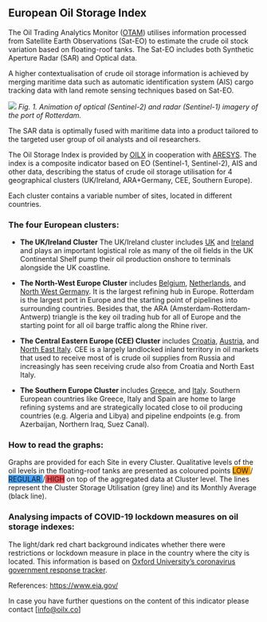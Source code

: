 

## European Oil Storage Index

The Oil Trading Analytics Monitor ([OTAM](https://business.esa.int/projects/otam)) utilises information processed from Satellite Earth Observations (Sat-EO) to estimate the crude oil stock variation based on floating-roof tanks. The Sat-EO includes both Synthetic Aperture Radar (SAR) and Optical data.

A higher contextualisation of crude oil storage information is achieved by merging maritime data such as automatic identification system (AIS) cargo tracking data with land remote sensing techniques based on Sat-EO. 

![](https://raw.githubusercontent.com/eurodatacube/eodash-assets/main/collections/OX_Crude_Oil_Storage_Index/Rotterdam_Sentinels_animations-small.gif/)
*Fig. 1. Animation of optical (Sentinel-2) and radar (Sentinel-1) imagery of the port of Rotterdam.*

The SAR data is optimally fused with maritime data into a product tailored to the targeted user group of oil analysts and oil researchers.

The Oil Storage Index is provided by [OILX](https://www.oilx.co/) in cooperation with [ARESYS](https://www.aresys.it/). The index is a composite indicator based on EO (Sentinel-1, Sentinel-2), AIS and other data, describing the status of crude oil storage utilisation for 4 geographical clusters (UK/Ireland, ARA+Germany, CEE, Southern Europe).

Each cluster contains a variable number of sites, located in different countries.

### The four European clusters:

- **The UK/Ireland Cluster** The UK/Ireland cluster includes [UK](https://www.eia.gov/international/analysis/country/GBR) and [Ireland](https://www.eia.gov/international/overview/country/IRL) and plays an important logistical role as many of the oil fields in the UK Continental Shelf pump their oil production onshore to terminals alongside the UK coastline.

- **The North-West Europe Cluster** includes [Belgium](https://www.eia.gov/international/overview/country/BEL), [Netherlands](https://www.eia.gov/international/overview/country/NLD), and [North West Germany](https://www.eia.gov/international/overview/country/DEU). It is the largest refining hub in Europe. Rotterdam is the largest port in Europe and the starting point of pipelines into surrounding countries. Besides that, the ARA (Amsterdam-Rotterdam-Antwerp) triangle is the key oil trading hub for all of Europe and the starting point for all oil barge traffic along the Rhine river.

- **The Central Eastern Europe (CEE) Cluster** includes [Croatia](https://www.eia.gov/international/overview/country/HRV), [Austria](https://www.eia.gov/international/overview/country/AUT), and [North East Italy](https://www.eia.gov/international/overview/country/ITA). CEE is a largely landlocked inland territory in oil markets that used to receive most of is crude oil supplies from Russia and increasingly has seen receiving crude also from Croatia and North East Italy.

- **The Southern Europe Cluster** includes [Greece](https://www.eia.gov/international/overview/country/GRC), and [Italy](https://www.eia.gov/international/overview/country/ITA). Southern European countries like Greece, Italy and Spain are home to large refining systems and are strategically located close to oil producing countries (e.g. Algeria and Libya) and pipeline endpoints (e.g. from Azerbaijan, Northern Iraq, Suez Canal).

### How to read the graphs:

Graphs are provided for each Site in every Cluster. 
Qualitative levels of the oil levels in the floating-roof tanks are presented as coloured points <span style="background-color:orange"> LOW </span>/<span style="background-color:#44A0F6"> REGULAR </span>/<span style="background-color:#F65055"> HIGH</span> on top of the aggregated data at Cluster level. The lines represent the Cluster Storage Utilisation (grey line) and its Monthly Average (black line). 


### Analysing impacts of COVID-19 lockdown measures on oil storage indexes:
The light/dark red chart background indicates whether there were restrictions or lockdown measure in place in the country where the city is located. This information is based on [Oxford University’s coronavirus government response tracker](https://covidtracker.bsg.ox.ac.uk/).


References: 
https://www.eia.gov/ 

In case you have further questions on the content of this indicator please contact [info@oilx.co]
